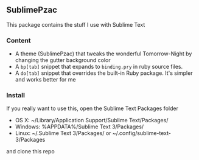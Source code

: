 ## SublimePzac

This package contains the stuff I use with Sublime Text

### Content

- A theme (SublimePzac) that tweaks the wonderful Tomorrow-Night by changing the gutter background color
- A `bp[tab]` snippet that expands to `binding.pry` in ruby source files.
- A `do[tab]` snippet that overrides the built-in Ruby package. It's simpler and works better for me

### Install

If you really want to use this, open the Sublime Text Packages folder

- OS X: ~/Library/Application Support/Sublime Text/Packages/
- Windows: %APPDATA%/Sublime Text 3/Packages/
- Linux: ~/.Sublime Text 3/Packages/ or ~/.config/sublime-text-3/Packages

and clone this repo

